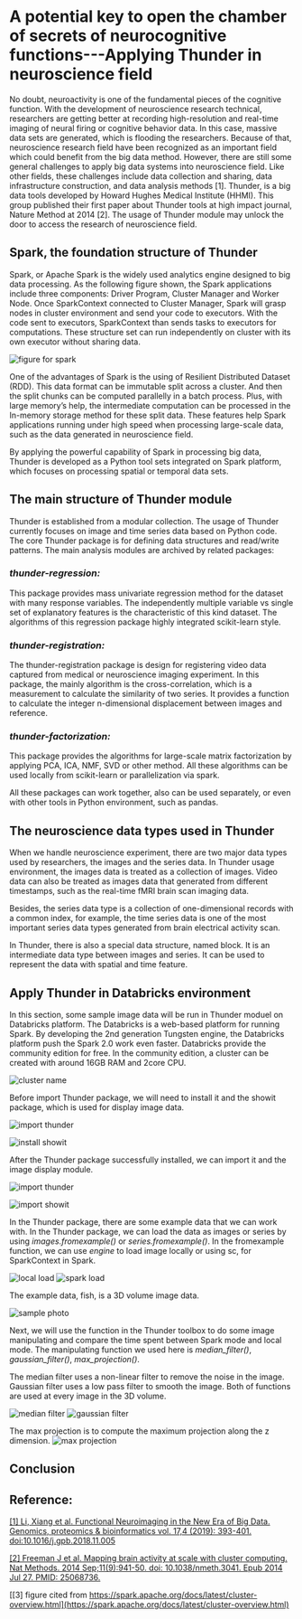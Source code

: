 # A potential key to open the chamber of secrets of neurocognitive functions---Applying Thunder in neuroscience field

No doubt, neuroactivity is one of the fundamental pieces of the cognitive function. With the development of neuroscience research technical, researchers are getting better at recording high-resolution and real-time imaging of neural firing or cognitive behavior data. In this case, massive data sets are generated, which is flooding the researchers. Because of that, neuroscience research field have been recognized as an important field which could benefit from the big data method. However, there are still some general challenges to apply big data systems into neuroscience field. Like other fields, these challenges include data collection and sharing, data infrastructure construction, and data analysis methods [1]. Thunder, is a big data tools developed by Howard Hughes Medical Institute (HHMI). This group published their first paper about Thunder tools at high impact journal, Nature Method at 2014 [2]. The usage of Thunder module may unlock the door to access the research of neuroscience field. 

## Spark, the foundation structure of Thunder

Spark, or Apache Spark is the widely used analytics engine designed to big data processing. As the following figure shown, the Spark applications include three components: Driver Program, Cluster Manager and Worker Node. Once SparkContext connected to Cluster Manager, Spark will grasp nodes in cluster environment and send your code to executors. With the code sent to executors, SparkContext than sends tasks to executors for computations. These structure set can run independently on cluster with its own executor without sharing data. 

![figure for spark](https://user-images.githubusercontent.com/54827137/165408041-b237e397-bab2-4ab7-90e2-d5fcc7d0e7e4.png)

One of the advantages of Spark is the using of Resilient Distributed Dataset (RDD). This data format can be immutable split across a cluster. And then the split chunks can be computed parallelly in a batch process. Plus, with large memory’s help, the intermediate computation can be processed in the In-memory storage method for these split data. These features help Spark applications running under high speed when processing large-scale data, such as the data generated in neuroscience field.

By applying the powerful capability of Spark in processing big data, Thunder is developed as a Python tool sets integrated on Spark platform, which focuses on processing spatial or temporal data sets. 

## The main structure of Thunder module

Thunder is established from a modular collection. The usage of Thunder currently focuses on image and time series data based on Python code. The core Thunder package is for defining data structures and read/write patterns. The main analysis modules are archived by related packages:

### *thunder-regression:* 
This package provides mass univariate regression method for the dataset with many response variables. The independently multiple variable vs single set of explanatory features is the characteristic of this kind dataset. The algorithms of this regression package highly integrated scikit-learn style. 

### *thunder-registration:* 
The thunder-registration package is design for registering video data captured from medical or neuroscience imaging experiment. In this package, the mainly algorithm is the cross-correlation, which is a measurement to calculate the similarity of two series. It provides a function to calculate the integer n-dimensional displacement between images and reference. 

### *thunder-factorization:* 
This package provides the algorithms for large-scale matrix factorization by applying PCA, ICA, NMF, SVD or other method. All these algorithms can be used locally from scikit-learn or parallelization via spark.

All these packages can work together, also can be used separately, or even with other tools in Python environment, such as pandas. 

## The neuroscience data types used in Thunder

When we handle neuroscience experiment, there are two major data types used by researchers, the images and the series data. In Thunder usage environment, the images data is treated as a collection of images. Video data can also be treated as images data that generated from different timestamps, such as the real-time fMRI brain scan imaging data. 

Besides, the series data type is a collection of one-dimensional records with a common index, for example, the time series data is one of the most important series data types generated from brain electrical activity scan. 

In Thunder, there is also a special data structure, named block. It is an intermediate data type between images and series. It can be used to represent the data with spatial and time feature. 

## Apply Thunder in Databricks environment

In this section, some sample image data will be run in Thunder moduel on Databricks platform. The Databricks is a web-based platform for running Spark. By developing the 2nd generation Tungsten engine, the Databricks platform push the Spark 2.0 work even faster. Databricks provide the community edition for free. In the community edition, a cluster can be created with around 16GB RAM and 2core CPU. 

![cluster name](https://user-images.githubusercontent.com/54827137/165418245-5c5a3516-6a62-474e-a780-8aed36d0e7e6.png)

Before import Thunder package, we will need to install it and the showit package, which is used for display image data. 

![import thunder](https://user-images.githubusercontent.com/54827137/165418500-0afcfa29-6619-4a5e-8242-a38fa2bcd893.png)

![install showit](https://user-images.githubusercontent.com/54827137/165418517-14c98671-7cdb-4445-92b5-aaf285242fe2.png)

After the Thunder package successfully installed, we can import it and the image display module. 

![import thunder](https://user-images.githubusercontent.com/54827137/165418664-61761e2c-d277-4ddf-a71f-538fc317ab6a.png)

![import showit](https://user-images.githubusercontent.com/54827137/165418884-2ba2f2c8-6c0e-4874-bf9d-3c09a8f7a2ae.png)

In the Thunder package, there are some example data that we can work with. In the Thunder package, we can load the data as images or series by using *images.fromexample()* or *series.fromexample()*. In the fromexample function, we can use *engine* to load image locally or using sc, for SparkContext in Spark. 

![local load](https://user-images.githubusercontent.com/54827137/165419679-60d3e308-e54a-45d7-8dc2-3f84af03582f.png)
![spark load](https://user-images.githubusercontent.com/54827137/165419683-61e93429-6333-4ad3-bf48-99e5d1de5937.png)

The example data, fish, is a 3D volume image data. 

![sample photo](https://user-images.githubusercontent.com/54827137/165420110-cc2b7345-1f5b-4a7a-bc81-297a6e71c400.png)

Next, we will use the function in the Thunder toolbox to do some image manipulating and compare the time spent between Spark mode and local mode.
The manipulating function we used here is *median_filter()*, *gaussian_filter()*, *max_projection()*.

The median filter uses a non-linear filter to remove the noise in the image. Gaussian filter uses a low pass filter to smooth the image. Both of functions are used at every image in the 3D volume. 

![median filter](https://user-images.githubusercontent.com/54827137/165427332-288f65a4-d2d7-4f3d-b054-3d2be4fc8a9e.png)
![gaussian filter](https://user-images.githubusercontent.com/54827137/165427355-66359efc-63e3-4431-805e-ea6fd2fcd84f.png)


The max projection is to compute the maximum projection along the z dimension. 
![max projection](https://user-images.githubusercontent.com/54827137/165427369-0a698e66-1f22-4399-9bb2-f925ed30cb55.png)


## Conclusion



## Reference:
[[1] Li, Xiang et al. Functional Neuroimaging in the New Era of Big Data. Genomics, proteomics & bioinformatics vol. 17,4 (2019): 393-401. doi:10.1016/j.gpb.2018.11.005 ](https://www.ncbi.nlm.nih.gov/pmc/articles/PMC6943787/)

[[2] Freeman J et al. Mapping brain activity at scale with cluster computing. Nat Methods. 2014 Sep;11(9):941-50. doi: 10.1038/nmeth.3041. Epub 2014 Jul 27. PMID: 25068736.](https://pubmed.ncbi.nlm.nih.gov/25068736/)

[[3] figure cited from https://spark.apache.org/docs/latest/cluster-overview.html](https://spark.apache.org/docs/latest/cluster-overview.html)

